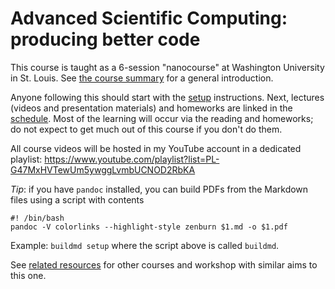 # Advanced Scientific Computing: producing better code

This course is taught as a 6-session "nanocourse" at Washington University in St. Louis.
See [the course summary](summary_and_syllabus.md) for a general introduction.

Anyone following this should start with the [setup](setup.md) instructions.
Next, lectures (videos and presentation materials) and homeworks are linked in the [schedule](schedule/schedule_2021.md).
Most of the learning will occur via the reading and homeworks; do not expect to get much out of this course if you don't do them.

All course videos will be hosted in my YouTube account in a dedicated playlist: https://www.youtube.com/playlist?list=PL-G47MxHVTewUm5ywggLvmbUCNOD2RbKA

*Tip*: if you have `pandoc` installed, you can build PDFs from the
Markdown files using a script with contents

    #! /bin/bash
    pandoc -V colorlinks --highlight-style zenburn $1.md -o $1.pdf

Example: `buildmd setup` where the script above is called `buildmd`.

See [related resources](resources.md) for other courses and workshop with similar aims to this one.